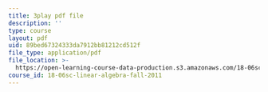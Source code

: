 ```yaml
---
title: 3play pdf file
description: ''
type: course
layout: pdf
uid: 89bed67324333da7912bb81212cd512f
file_type: application/pdf
file_location: >-
  https://open-learning-course-data-production.s3.amazonaws.com/18-06sc-linear-algebra-fall-2011/89bed67324333da7912bb81212cd512f_Ts3o2I8_Mxc.pdf
course_id: 18-06sc-linear-algebra-fall-2011
---
```

